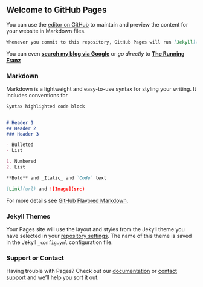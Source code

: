 ## Welcome to GitHub Pages

You can use the [editor on GitHub](https://github.com/FranzAmigoni/franzamigoni.github.io/edit/master/index.md) to maintain and preview the content for your website in Markdown files.

```markdown
Whenever you commit to this repository, GitHub Pages will run [Jekyll](https://jekyllrb.com/) to rebuild the pages in your site, from the content in your Markdown files.
```

You can even **[search my blog via Google](https://www.google.com/search?source=hp&q=the+running+franz&oq=the+running+franz)** or *go directly* to **[The Running Franz](https://therunningfranz.wordpress.com)**

### Markdown

Markdown is a lightweight and easy-to-use syntax for styling your writing. It includes conventions for

```markdown
Syntax highlighted code block


# Header 1
## Header 2
### Header 3

- Bulleted
- List

1. Numbered
2. List

**Bold** and _Italic_ and `Code` text

[Link](url) and ![Image](src)
```

For more details see [GitHub Flavored Markdown](https://guides.github.com/features/mastering-markdown/).

### Jekyll Themes

Your Pages site will use the layout and styles from the Jekyll theme you have selected in your [repository settings](https://github.com/FranzAmigoni/franzamigoni.github.io/settings). The name of this theme is saved in the Jekyll `_config.yml` configuration file.

### Support or Contact

Having trouble with Pages? Check out our [documentation](https://help.github.com/categories/github-pages-basics/) or [contact support](https://github.com/contact) and we’ll help you sort it out.
